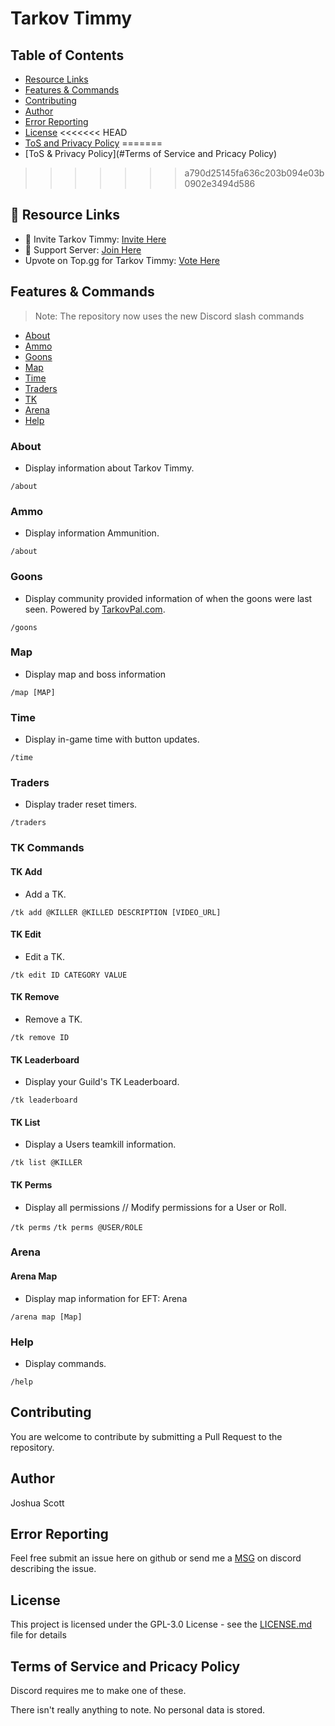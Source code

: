 # Tarkov Timmy

## Table of Contents
* [Resource Links](#resource-links)
* [Features & Commands](#features--commands)
* [Contributing](#contributing)
* [Author](#author)
* [Error Reporting](#error-reporting)
* [License](#license)
<<<<<<< HEAD
* [ToS and Privacy Policy](#terms-of-service-and-pricacy-policy)
=======
* [ToS & Privacy Policy](#Terms of Service and Pricacy Policy)
>>>>>>> a790d25145fa636c203b094e03b0902e3494d586

## 🔗 Resource Links
- 🤖 Invite Tarkov Timmy: [Invite Here](https://discord.com/oauth2/authorize?client_id=815600918287613962&permissions=2048&scope=bot%20applications.commands)
- 🤝 Support Server: [Join Here](https://discord.gg/CC9v5aXNyY)
-  Upvote on Top.gg for Tarkov Timmy: [Vote Here](https://top.gg/bot/815600918287613962/vote)

## Features & Commands
> Note: The repository now uses the new Discord slash commands

* [About](#about)
* [Ammo](#ammo)
* [Goons](#goons)
* [Map](#map)
* [Time](#time)
* [Traders](#traders)
* [TK](#tk)
* [Arena](#arena)
* [Help](#help)

### About
* Display information about Tarkov Timmy.

`/about`

### Ammo
* Display information Ammunition.

`/about`

### Goons
* Display community provided information of when the goons were last seen. Powered by [TarkovPal.com](https://tarkovpal.com).

`/goons`

### Map
* Display map and boss information

`/map [MAP]`

### Time
* Display in-game time with button updates.

`/time`

### Traders
* Display trader reset timers.

`/traders`

### TK Commands

#### TK Add
* Add a TK.

`/tk add @KILLER @KILLED DESCRIPTION [VIDEO_URL]`

#### TK Edit
* Edit a TK.

`/tk edit ID CATEGORY VALUE`

#### TK Remove
* Remove a TK.

`/tk remove ID`

#### TK Leaderboard
* Display your Guild's TK Leaderboard.

`/tk leaderboard`

#### TK List
* Display a Users teamkill information.

`/tk list @KILLER`

#### TK Perms
* Display all permissions // Modify permissions for a User or Roll.

`/tk perms`
`/tk perms @USER/ROLE`

### Arena

#### Arena Map
* Display map information for EFT: Arena

`/arena map [Map]`

### Help
* Display commands.

`/help`

## Contributing
You are welcome to contribute by submitting a Pull Request to the repository.

## Author
Joshua Scott

## Error Reporting
Feel free submit an issue here on github or send me a [MSG](https://discordapp.com/users/170925319518158848/) on discord describing the issue.

## License
This project is licensed under the GPL-3.0 License - see the [LICENSE.md](LICENSE) file for details

## Terms of Service and Pricacy Policy
Discord requires me to make one of these.

There isn't really anything to note. No personal data is stored.
